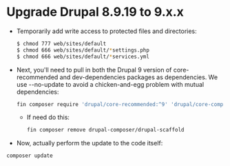 # Upgrade Drupal 8.9.19 to 9.x.x

  * Temporarily add write access to protected files and directories:
    
    ```bash
    $ chmod 777 web/sites/default
    $ chmod 666 web/sites/default/*settings.php
    $ chmod 666 web/sites/default/*services.yml  
    ```

  * Next, you'll need to pull in both the Drupal 9 version of core-recommended and dev-dependencies packages as dependencies. We use --no-update to avoid a chicken-and-egg problem with mutual dependencies:

    ```bash
    fin composer require 'drupal/core-recommended:^9' 'drupal/core-composer-scaffold:^9' 'drupal/core-project-message:^9' --update-with-dependencies --no-update
    ```

    * If need do this:
    
      ```bash
      fin composer remove drupal-composer/drupal-scaffold
      ```

  * Now, actually perform the update to the code itself:
  
  ```bash
  composer update
  ```
